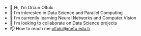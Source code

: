 - 👋 Hi, I’m Orcun Oltulu
- 👀 I’m interested in Data Science and Parallel Computing
- 🌱 I’m currently learning Neural Networks and Computer Vision
- 💞️ I’m looking to collaborate on Data Science projects
- 📫 How to reach me oltulu@metu.edu.tr

<!---
oltuluorcun/oltuluorcun is a ✨ special ✨ repository because its `README.md` (this file) appears on your GitHub profile.
You can click the Preview link to take a look at your changes.
--->
